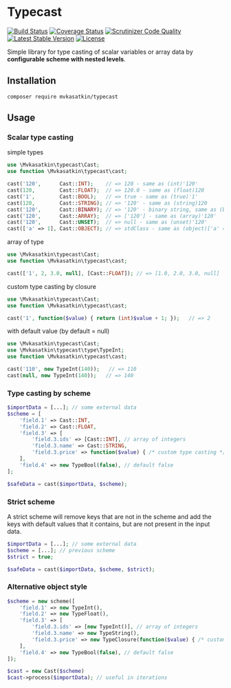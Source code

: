 # Typecast

[![Build Status](https://travis-ci.org/mvkasatkin/typecast.svg?branch=master)](https://travis-ci.org/mvkasatkin/typecast)
[![Coverage Status](https://coveralls.io/repos/github/mvkasatkin/typecast/badge.svg?branch=master)](https://coveralls.io/github/mvkasatkin/typecast?branch=master)
[![Scrutinizer Code Quality](https://scrutinizer-ci.com/g/mvkasatkin/typecast/badges/quality-score.png?b=master)](https://scrutinizer-ci.com/g/mvkasatkin/typecast/?branch=master)
[![Latest Stable Version](https://poser.pugx.org/mvkasatkin/typecast/version)](https://packagist.org/packages/mvkasatkin/typecast)
[![License](https://poser.pugx.org/mvkasatkin/typecast/license)](https://packagist.org/packages/mvkasatkin/typecast)

Simple library for type casting of scalar variables or array data by **configurable scheme with nested levels**.

## Installation

```
composer require mvkasatkin/typecast
```

## Usage

### Scalar type casting

simple types

```php
use \Mvkasatkin\typecast\Cast;
use function \Mvkasatkin\typecast\cast;

cast('120',      Cast::INT);    // => 120 - same as (int)'120'
cast(120,        Cast::FLOAT);  // => 120.0 - same as (float)120
cast('1',        Cast::BOOL);   // => true - same as (true)'1'
cast(120,        Cast::STRING); // => '120' - same as (string)120
cast('120',      Cast::BINARY); // => '120' - binary string, same as (binary)'120'
cast('120',      Cast::ARRAY);  // => ['120'] - same as (array)'120'
cast('120',      Cast::UNSET);  // => null - same as (unset)'120'
cast(['a' => 1], Cast::OBJECT); // => stdClass - same as (object)['a' => 1']
```

array of type

```php
use \Mvkasatkin\typecast\Cast;
use function \Mvkasatkin\typecast\cast;

cast(['1', 2, 3.0, null], [Cast::FLOAT]); // => [1.0, 2.0, 3.0, null]
```

custom type casting by closure

```php
use \Mvkasatkin\typecast\Cast;
use function \Mvkasatkin\typecast\cast;

cast('1', function($value) { return (int)$value + 1; });   // => 2
```

with default value (by default = null)

```php
use \Mvkasatkin\typecast\Cast;
use \Mvkasatkin\typecast\type\TypeInt;
use function \Mvkasatkin\typecast\cast;

cast('110', new TypeInt(140));   // => 110
cast(null, new TypeInt(140));   // => 140
```

### Type casting by scheme

```php
$importData = [...]; // some external data
$scheme = [
    'field.1' => Cast::INT,
    'field.2' => Cast::FLOAT,
    'field.3' => [
        'field.3.ids' => [Cast::INT], // array of integers
        'field.3.name' => Cast::STRING,
        'field.3.price' => function($value) { /* custom type casting */ }
    ],
    'field.4' => new TypeBool(false), // default false
];

$safeData = cast($importData, $scheme);
```

### Strict scheme

A strict scheme will remove keys that are not in the scheme and add the keys with default values that it contains,
but are not present in the input data.

```php
$importData = [...]; // some external data
$scheme = [...]; // previous scheme
$strict = true;

$safeData = cast($importData, $scheme, $strict);
```

### Alternative object style

```php
$scheme = new scheme([
    'field.1' => new TypeInt(),
    'field.2' => new TypeFloat(),
    'field.3' => [
        'field.3.ids' => [new TypeInt()], // array of integers
        'field.3.name' => new TypeString(),
        'field.3.price' => new TypeClosure(function($value) { /* custom type casting */ })
    ],
    'field.4' => new TypeBool(false), // default false
]);

$cast = new Cast($scheme)
$cast->process($importData); // useful in iterations
```